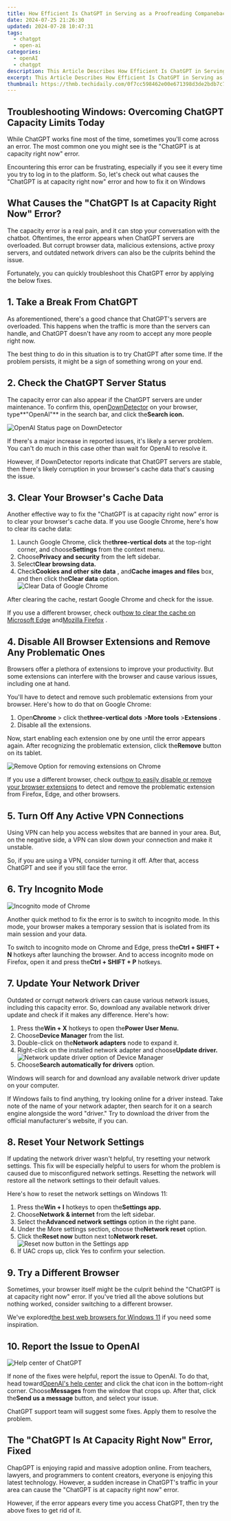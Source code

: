```yaml
---
title: How Efficient Is ChatGPT in Serving as a Proofreading Companeback?
date: 2024-07-25 21:26:30
updated: 2024-07-28 10:47:31
tags:
  - chatgpt
  - open-ai
categories:
  - openAI
  - chatgpt
description: This Article Describes How Efficient Is ChatGPT in Serving as a Proofreading Companeback?
excerpt: This Article Describes How Efficient Is ChatGPT in Serving as a Proofreading Companeback?
thumbnail: https://thmb.techidaily.com/0f7cc598462e00e671398d3de2bdb7c71a59af5f2607e912d55b8b85ab2b5c83.jpg
---
```


## Troubleshooting Windows: Overcoming ChatGPT Capacity Limits Today

 While ChatGPT works fine most of the time, sometimes you'll come across an error. The most common one you might see is the "ChatGPT is at capacity right now" error.

 Encountering this error can be frustrating, especially if you see it every time you try to log in to the platform. So, let's check out what causes the "ChatGPT is at capacity right now" error and how to fix it on Windows

## What Causes the "ChatGPT Is at Capacity Right Now" Error?

 The capacity error is a real pain, and it can stop your conversation with the chatbot. Oftentimes, the error appears when ChatGPT servers are overloaded. But corrupt browser data, malicious extensions, active proxy servers, and outdated network drivers can also be the culprits behind the issue.

 Fortunately, you can quickly troubleshoot this ChatGPT error by applying the below fixes.

## 1\. Take a Break From ChatGPT

 As aforementioned, there's a good chance that ChatGPT's servers are overloaded. This happens when the traffic is more than the servers can handle, and ChatGPT doesn't have any room to accept any more people right now.

 The best thing to do in this situation is to try ChatGPT after some time. If the problem persists, it might be a sign of something wrong on your end.

## 2\. Check the ChatGPT Server Status

 The capacity error can also appear if the ChatGPT servers are under maintenance. To confirm this, open[DownDetector](https://downdetector.com/) on your browser, type**"OpenAI"** in the search bar, and click the**Search icon.**

![OpenAI Status page on DownDetector ](https://static1.makeuseofimages.com/wordpress/wp-content/uploads/2023/02/openai-status-page.jpg)

 If there's a major increase in reported issues, it's likely a server problem. You can't do much in this case other than wait for OpenAI to resolve it.

 However, if DownDetector reports indicate that ChatGPT servers are stable, then there's likely corruption in your browser's cache data that's causing the issue.

## 3\. Clear Your Browser's Cache Data

 Another effective way to fix the "ChatGPT is at capacity right now" error is to clear your browser's cache data. If you use Google Chrome, here's how to clear its cache data:

1. Launch Google Chrome, click the**three-vertical dots** at the top-right corner, and choose**Settings** from the context menu.
2. Choose**Privacy and security** from the left sidebar.
3. Select**Clear browsing data.**
4. Check**Cookies and other site data** , and**Cache images and files** box, and then click the**Clear data** option.  
![Clear Data of Google Chrome](https://static1.makeuseofimages.com/wordpress/wp-content/uploads/2023/02/clear-data.jpg)

 After clearing the cache, restart Google Chrome and check for the issue.

 If you use a different browser, check out[how to clear the cache on Microsoft Edge](https://www.makeuseof.com/how-to-clear-microsoft-edge-cache-browsing-data/) and[Mozilla Firefox](https://www.makeuseof.com/clear-cache-firefox/) .

## 4\. Disable All Browser Extensions and Remove Any Problematic Ones

 Browsers offer a plethora of extensions to improve your productivity. But some extensions can interfere with the browser and cause various issues, including one at hand.

 You'll have to detect and remove such problematic extensions from your browser. Here's how to do that on Google Chrome:

1. Open**Chrome** \> click the**three-vertical dots** \>**More tools** \>**Extensions** .
2. Disable all the extensions.

 Now, start enabling each extension one by one until the error appears again. After recognizing the problematic extension, click the**Remove** button on its tablet.

![Remove Option for removing extensions on Chrome](https://static1.makeuseofimages.com/wordpress/wp-content/uploads/2023/02/remove-option.jpg)

 If you use a different browser, check out[how to easily disable or remove your browser extensions](https://www.makeuseof.com/tag/how-to-clean-up-your-browser-extensions-the-easy-way/) to detect and remove the problematic extension from Firefox, Edge, and other browsers.

## 5\. Turn Off Any Active VPN Connections

 Using VPN can help you access websites that are banned in your area. But, on the negative side, a VPN can slow down your connection and make it unstable.

 So, if you are using a VPN, consider turning it off. After that, access ChatGPT and see if you still face the error.

## 6\. Try Incognito Mode

![Incognito mode of Chrome](https://static1.makeuseofimages.com/wordpress/wp-content/uploads/2023/02/incognito-mode.jpg)

 Another quick method to fix the error is to switch to incognito mode. In this mode, your browser makes a temporary session that is isolated from its main session and your data.

 To switch to incognito mode on Chrome and Edge, press the**Ctrl + SHIFT + N** hotkeys after launching the browser. And to access incognito mode on Firefox, open it and press the**Ctrl + SHIFT + P** hotkeys.

## 7\. Update Your Network Driver

 Outdated or corrupt network drivers can cause various network issues, including this capacity error. So, download any available network driver update and check if it makes any difference. Here's how:

1. Press the**Win + X** hotkeys to open the**Power User Menu.**
2. Choose**Device Manager** from the list.
3. Double-click on the**Network adapters** node to expand it.
4. Right-click on the installed network adapter and choose**Update driver.**  
![Network update driver option of Device Manager](https://static1.makeuseofimages.com/wordpress/wp-content/uploads/2023/02/network-update-driver-option.jpg)
5. Choose**Search automatically for drivers** option.

 Windows will search for and download any available network driver update on your computer.

 If Windows fails to find anything, try looking online for a driver instead. Take note of the name of your network adapter, then search for it on a search engine alongside the word "driver." Try to download the driver from the official manufacturer's website, if you can.

## 8\. Reset Your Network Settings

 If updating the network driver wasn't helpful, try resetting your network settings. This fix will be especially helpful to users for whom the problem is caused due to misconfigured network settings. Resetting the network will restore all the network settings to their default values.

Here's how to reset the network settings on Windows 11:

1. Press the**Win + I** hotkeys to open the**Settings app.**
2. Choose**Network & internet** from the left sidebar.
3. Select the**Advanced network settings** option in the right pane.
4. Under the More settings section, choose the**Network reset** option.
5. Click the**Reset now** button next to**Network reset.**  
![Reset now button in the Settings app](https://static1.makeuseofimages.com/wordpress/wp-content/uploads/2023/02/reset-now-button.jpg)
6. If UAC crops up, click Yes to confirm your selection.

## 9\. Try a Different Browser

 Sometimes, your browser itself might be the culprit behind the "ChatGPT is at capacity right now" error. If you've tried all the above solutions but nothing worked, consider switching to a different browser.

 We've explored[the best web browsers for Windows 11](https://www.makeuseof.com/windows-11-best-browsers/) if you need some inspiration.

## 10\. Report the Issue to OpenAI

![Help center of ChatGPT](https://static1.makeuseofimages.com/wordpress/wp-content/uploads/2023/02/help-center.jpg)

 If none of the fixes were helpful, report the issue to OpenAI. To do that, head toward[OpenAI's help center](https://help.openai.com/en/) and click the chat icon in the bottom-right corner. Choose**Messages** from the window that crops up. After that, click the**Send us a message** button, and select your issue.

 ChatGPT support team will suggest some fixes. Apply them to resolve the problem.

## The "ChatGPT Is At Capacity Right Now" Error, Fixed

 ChapGPT is enjoying rapid and massive adoption online. From teachers, lawyers, and programmers to content creators, everyone is enjoying this latest technology. However, a sudden increase in ChatGPT's traffic in your area can cause the "ChatGPT is at capacity right now" error.

 However, if the error appears every time you access ChatGPT, then try the above fixes to get rid of it.


<ins class="adsbygoogle"
     style="display:block"
     data-ad-format="autorelaxed"
     data-ad-client="ca-pub-7571918770474297"
     data-ad-slot="1223367746"></ins>



<ins class="adsbygoogle"
     style="display:block"
     data-ad-client="ca-pub-7571918770474297"
     data-ad-slot="8358498916"
     data-ad-format="auto"
     data-full-width-responsive="true"></ins>

